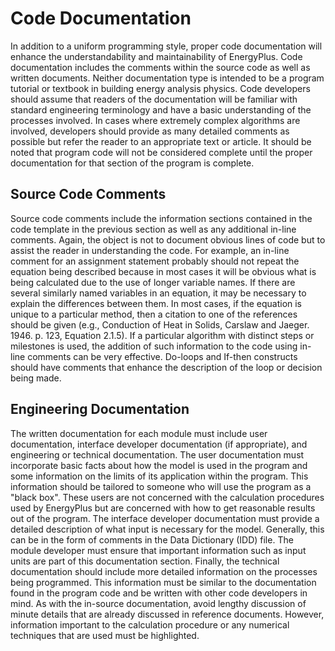 # Code Documentation

In addition to a uniform programming style, proper code documentation will enhance the understandability and maintainability of EnergyPlus.  Code documentation includes the comments within the source code as well as written documents.  Neither documentation type is intended to be a program tutorial or textbook in building energy analysis physics.  Code developers should assume that readers of the documentation will be familiar with standard engineering terminology and have a basic understanding of the processes involved.  In cases where extremely complex algorithms are involved, developers should provide as many detailed comments as possible but refer the reader to an appropriate text or article.  It should be noted that program code will not be considered complete until the proper documentation for that section of the program is complete.

## Source Code Comments

Source code comments include the information sections contained in the code template in the previous section as well as any additional in-line comments.  Again, the object is not to document obvious lines of code but to assist the reader in understanding the code.  For example, an in-line comment for an assignment statement probably should not repeat the equation being described because in most cases it will be obvious what is being calculated due to the use of longer variable names.  If there are several similarly named variables in an equation, it may be necessary to explain the differences between them.  In most cases, if the equation is unique to a particular method, then a citation to one of the references should be given (e.g., Conduction of Heat in Solids, Carslaw and Jaeger. 1946.  p. 123, Equation 2.1.5).  If a particular algorithm with distinct steps or milestones is used, the addition of such information to the code using in-line comments can be very effective.  Do-loops and If-then constructs should have comments that enhance the description of the loop or decision being made.

## Engineering Documentation

The written documentation for each module must include user documentation, interface developer documentation (if appropriate), and engineering or technical documentation.  The user documentation must incorporate basic facts about how the model is used in the program and some information on the limits of its application within the program.  This information should be tailored to someone who will use the program as a "black box".  These users are not concerned with the calculation procedures used by EnergyPlus but are concerned with how to get reasonable results out of the program.  The interface developer documentation must provide a detailed description of what input is necessary for the model. Generally, this can be in the form of comments in the Data Dictionary (IDD) file.  The module developer must ensure that important information such as input units are part of this documentation section.  Finally, the technical documentation should include more detailed information on the processes being programmed.  This information must be similar to the documentation found in the program code and be written with other code developers in mind.  As with the in-source documentation, avoid lengthy discussion of minute details that are already discussed in reference documents.  However, information important to the calculation procedure or any numerical techniques that are used must be highlighted.